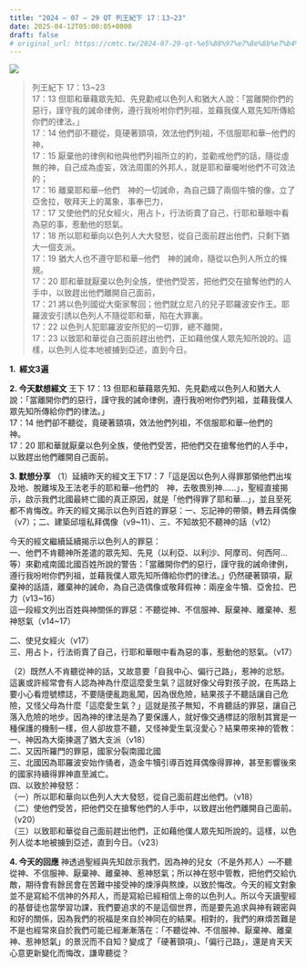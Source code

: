 ```yaml
---
title: "2024 – 07 – 29 QT 列王紀下 17：13~23"
date: 2025-04-12T05:00:05+0800
draft: false
# original_url: https://cmtc.tw/2024-07-29-qt-%e5%88%97%e7%8e%8b%e7%b4%80%e4%b8%8b-17%ef%bc%9a1323
---
```


![](/images/qt.jpg)
> 列王紀下 17：13\~23  
> 17：13 但耶和華藉眾先知、先見勸戒以色列人和猶大人說：「當離開你們的惡行，謹守我的誡命律例，遵行我吩咐你們列祖，並藉我僕人眾先知所傳給你們的律法。」  
> 17：14 他們卻不聽從，竟硬著頸項，效法他們列祖，不信服耶和華─他們的　神，  
> 17：15 厭棄他的律例和他與他們列祖所立的約，並勸戒他們的話，隨從虛無的神，自己成為虛妄，效法周圍的外邦人，就是耶和華囑咐他們不可效法的；  
> 17：16 離棄耶和華─他們　神的一切誡命，為自己鑄了兩個牛犢的像，立了亞舍拉，敬拜天上的萬象，事奉巴力，  
> 17：17 又使他們的兒女經火，用占卜，行法術賣了自己，行耶和華眼中看為惡的事，惹動他的怒氣。  
> 17：18 所以耶和華向以色列人大大發怒，從自己面前趕出他們，只剩下猶大一個支派。  
> 17：19 猶大人也不遵守耶和華─他們　神的誡命，隨從以色列人所立的條規。  
> 17：20 耶和華就厭棄以色列全族，使他們受苦，把他們交在搶奪他們的人手中，以致趕出他們離開自己面前，  
> 17：21 將以色列國從大衛家奪回；他們就立尼八的兒子耶羅波安作王。耶羅波安引誘以色列人不隨從耶和華，陷在大罪裏。  
> 17：22 以色列人犯耶羅波安所犯的一切罪，總不離開，  
> 17：23 以致耶和華從自己面前趕出他們，正如藉他僕人眾先知所說的。這樣，以色列人從本地被擄到亞述，直到今日。

**1.  經文3遍**

**2. 今天默想經文**
王下 17：13 但耶和華藉眾先知、先見勸戒以色列人和猶大人說：「當離開你們的惡行，謹守我的誡命律例，遵行我吩咐你們列祖，並藉我僕人眾先知所傳給你們的律法。」  
17：14 他們卻不聽從，竟硬著頸項，效法他們列祖，不信服耶和華─他們的　神。  
17：20 耶和華就厭棄以色列全族，使他們受苦，把他們交在搶奪他們的人手中，以致趕出他們離開自己面前。

**3. 默想分享**
（1）延續昨天的經文王下17：7「這是因以色列人得罪那領他們出埃及地、脫離埃及王法老手的耶和華─他們的　神，去敬畏別神……」，聖經直接揭示，啟示我們北國最終亡國的真正原因，就是「他們得罪了耶和華…」，並且至死都不肯悔改。昨天的經文揭示以色列百姓的罪惡：一、忘記神的帶領，轉去拜偶像（v7）；二、建築邱壇私拜偶像（v9\~11）、三、不知故犯不聽神的話（v12）

今天的經文繼續延續揭示以色列人的罪惡：  
一、他們不肯聽神所差遣的眾先知、先見（以利亞、以利沙、阿摩司、何西阿…等）來勸戒南國北國百姓所說的警告：「當離開你們的惡行，謹守我的誡命律例，遵行我吩咐你們列祖，並藉我僕人眾先知所傳給你們的律法。」仍然硬著頸項，厭棄神的話語，離棄神的誡命，為自己造偶像或敬拜假神：兩座金牛犢、亞舍拉、巴力（v13\~16）  
這一段經文列出百姓與神關係的罪惡：不聽從神、不信服神、厭棄神、離棄神、惹神怒氣（v14\~17）

二、使兒女經火（v17）  
三、用占卜，行法術賣了自己，行耶和華眼中看為惡的事，惹動他的怒氣。（v17）

（2）既然人不肯聽從神的話，又故意要「自我中心、偏行己路」，惹神的忿怒。這裏或許經常會有人認為神為什麼這麼愛生氣？這就好像父母對孩子說，在馬路上要小心看燈號標誌，不要隨便亂跑亂闖，因為很危險，結果孩子不聽話讓自己危險，又怪父母為什麼「這麼愛生氣？」這就是孩子無知，不肯聽話的罪惡，讓自己落入危險的地步。因為神的律法是為了要保護人，就好像交通標誌的限制其實是一種保護的機制一樣，但人卻故意不聽，又怪神愛生氣沒愛心？結果帶來神的管教：  
一、神因為大衛揀選了猶大支派（v18）  
二、又因所羅門的罪惡，國家分裂南國北國  
三、北國因為耶羅波安始作俑者，造金牛犢引導百姓拜偶像得罪神，甚至影響後來的國家持續得罪神直至滅亡。  
四、以致於神發怒：  
（一）所以耶和華向以色列人大大發怒，從自己面前趕出他們。（v18）  
（二）使他們受苦，把他們交在搶奪他們的人手中，以致趕出他們離開自己面前。（v20）  
（三）以致耶和華從自己面前趕出他們，正如藉他僕人眾先知所說的。這樣，以色列人從本地被擄到亞述，直到今日。（v23）

**4. 今天的回應**
神透過聖經與先知啟示我們，因為神的兒女（不是外邦人）—不聽從神、不信服神、厭棄神、離棄神、惹神怒氣；所以神在怒中管教，把他們交給仇敵，期待會有餘民會在苦難中接受神的煉淨與熬煉，以致於悔改。今天的經文對象並不是寫給不信神的外邦人，而是寫給已經相信上帝的以色列人。所以今天讀聖經的基督徒也當學習功課，我們要追求的不是這個世界，而是要先追求與神有親密與和好的關係，因為我們的祝福是來自於神同在的結果。相對的，我們的麻煩苦難是不是也經常來自於我們可能已經漸漸落在：「不聽從神、不信服神、厭棄神、離棄神、惹神怒氣」的景況而不自知？變成了「硬著頸項」、「偏行己路」，還是肯天天心意更新變化而悔改，謙卑聽從？
